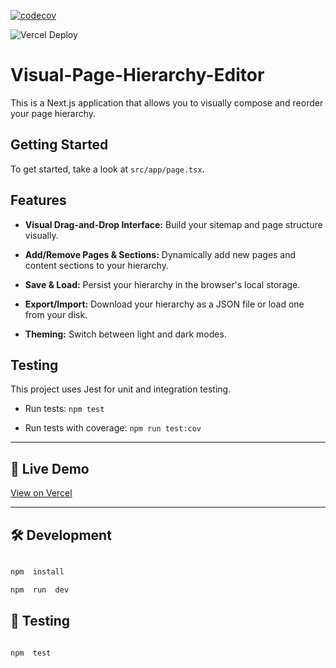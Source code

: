 
[![codecov](https://codecov.io/gh/dalroy44/Visual-Page-Hierarchy-Editor/graph/badge.svg?token=HIOOIRSC9B)](https://codecov.io/gh/dalroy44/Visual-Page-Hierarchy-Editor)

![Vercel Deploy](https://deploy-badge.vercel.app/vercel/visual-page-hierarchy-editor-eight)

# Visual-Page-Hierarchy-Editor

This is a Next.js application that allows you to visually compose and reorder your page hierarchy.

 
## Getting Started

  

To get started, take a look at `src/app/page.tsx`.

  

## Features

  

-  **Visual Drag-and-Drop Interface:** Build your sitemap and page structure visually.

-  **Add/Remove Pages & Sections:** Dynamically add new pages and content sections to your hierarchy.

-  **Save & Load:** Persist your hierarchy in the browser's local storage. 

-  **Export/Import:** Download your hierarchy as a JSON file or load one from your disk.

-  **Theming:** Switch between light and dark modes.

  

## Testing

  

This project uses Jest for unit and integration testing.

  

- Run tests: `npm test`

- Run tests with coverage: `npm run test:cov`

  

---

  

## 🚀 Live Demo

  

[View on Vercel](https://visual-page-hierarchy-editor-6eknduv2f-alroy-dsouzas-projects.vercel.app/)

  

---

  
  
  

## 🛠️ Development

  

```bash

npm  install

npm  run  dev

```

  

## 🧪 Testing

  

```bash

npm  test

```